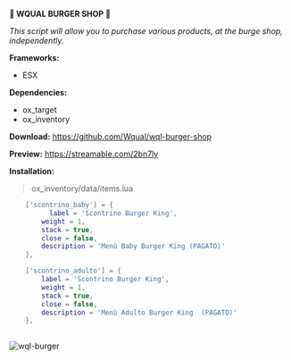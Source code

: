 **🍔​ WQUAL BURGER SHOP 🍔​**

*This script will allow you to purchase various products, at the burge shop, independently.*

**Frameworks:**

- ESX

**Dependencies:**

- ox_target
- ox_inventory

**Download:** https://github.com/Wqual/wql-burger-shop

**Preview:** https://streamable.com/2bn7ly

**Installation:**
> ox_inventory/data/items.lua
```lua
  	['scontrino_baby'] = {
		  label = 'Scontrino Burger King',
  		weight = 1,
  		stack = true,
  		close = false,
  		description = 'Menù Baby Burger King (PAGATO)'
	},

	['scontrino_adulto'] = {
  		label = 'Scontrino Burger King',
  		weight = 1,
  		stack = true,
  		close = false,
  		description = 'Menù Adulto Burger King  (PAGATO)'
	},
  
```


![wql-burger](https://github.com/Wqual/wql-burger-shop/assets/130603719/cc09a823-83a1-4de7-a1e5-ab2e5cc2d6f4)
